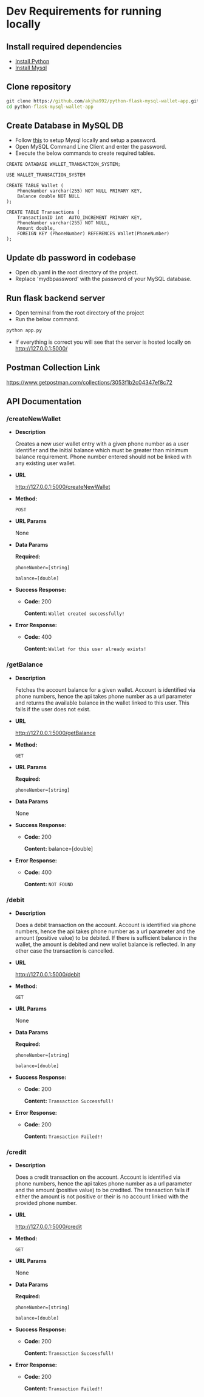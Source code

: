 # Dev Requirements for running locally

## Install required dependencies
* [Install  Python](https://www.python.org/downloads/)
* [Install Mysql](https://dev.mysql.com/downloads/installer/)

## Clone repository

```cmd
git clone https://github.com/akjha992/python-flask-mysql-wallet-app.git
cd python-flask-mysql-wallet-app
```

## Create Database in MySQL DB
* Follow [this](https://www.youtube.com/results?search_query=install+mysql+on+windows+10) to setup Mysql locally and setup a password.
* Open MySQL Command Line Client and enter the password.
* Execute the below commands to create required tables.

```mysql
CREATE DATABASE WALLET_TRANSACTION_SYSTEM;

USE WALLET_TRANSACTION_SYSTEM

CREATE TABLE Wallet (
    PhoneNumber varchar(255) NOT NULL PRIMARY KEY,
    Balance double NOT NULL
);

CREATE TABLE Transactions (
    TransactionID int  AUTO_INCREMENT PRIMARY KEY,
    PhoneNumber varchar(255) NOT NULL,
    Amount double,
    FOREIGN KEY (PhoneNumber) REFERENCES Wallet(PhoneNumber)
);
```

## Update db password in codebase
* Open db.yaml in the root directory of the project.
* Replace 'mydbpassword' with the password of your MySQL database.


## Run flask backend server
* Open terminal from the root directory of the project
* Run the below command.

```cmd
python app.py
```
* If everything is correct you will see that the server is hosted locally on http://127.0.0.1:5000/

## Postman Collection Link
   <https://www.getpostman.com/collections/3053f1b2c04347ef8c72>

## API Documentation

### /createNewWallet

* **Description**
 
  Creates a new user wallet entry with a given phone number as a user identifier and the initial balance which must be greater than minimum balance requirement.
Phone number entered should not be linked with any existing user wallet.

* **URL**

  <http://127.0.0.1:5000/createNewWallet>

* **Method:**

   `POST`
  
*  **URL Params**

   None

* **Data Params**

  **Required:**
 
   `phoneNumber=[string]`

   `balance=[double]`

* **Success Response:**

  * **Code:** 200

    **Content:** `Wallet created successfully!`
 
* **Error Response:**

  * **Code:** 400

    **Content:** `Wallet for this user already exists!`

### /getBalance

* **Description**
 
  Fetches the account balance for a given wallet. Account is identified via phone numbers, hence the api takes phone number as a url parameter and returns the available balance in the wallet linked to this user.
This fails if the user does not exist.

* **URL**

  <http://127.0.0.1:5000/getBalance>

* **Method:**

   `GET`
  
*  **URL Params**

   **Required:**

   `phoneNumber=[string]`

* **Data Params**
   
   None

* **Success Response:**

  * **Code:** 200

    **Content:** balance=[double]
 
* **Error Response:**

  * **Code:** 400

    **Content:** `NOT FOUND`

### /debit

* **Description**
 
  Does a debit transaction on the account. Account is identified via phone numbers, hence the api takes phone number as a url parameter and the amount (positive value) to be debited. If there is sufficient balance in the wallet, the amount is debited and new wallet balance is reflected. In any other case the transaction is cancelled.

* **URL**

  <http://127.0.0.1:5000/debit>

* **Method:**

   `GET`
  
*  **URL Params**
  
    None

* **Data Params**

   **Required:**

   `phoneNumber=[string]`

   `balance=[double]`

* **Success Response:**

  * **Code:** 200

    **Content:** `Transaction Successfull!`
 
* **Error Response:**

  * **Code:** 200

    **Content:** `Transaction Failed!!`

### /credit

* **Description**
 
  Does a credit transaction on the account. Account is identified via phone numbers, hence the api takes phone number as a url parameter and the amount (positive value) to be credited. The transaction fails if either the amount is not positive or their is no account linked with the provided phone number.

* **URL**

  <http://127.0.0.1:5000/credit>

* **Method:**

   `GET`
  
*  **URL Params**
  
    None

* **Data Params**

   **Required:**

   `phoneNumber=[string]`

   `balance=[double]`

* **Success Response:**

  * **Code:** 200

    **Content:** `Transaction Successfull!`
 
* **Error Response:**

  * **Code:** 200

    **Content:** `Transaction Failed!!`
